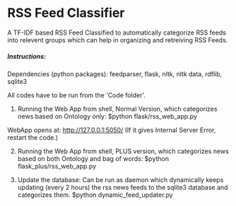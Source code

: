 # RSS Feed Classifier

A TF-IDF based RSS Feed Classified to automatically categorize RSS feeds into relevent groups which can help in organizing and retreiving RSS Feeds.

##### Instructions:
Dependencies (python packages): feedparser, flask, nltk, nltk data, rdflib, sqlite3

All codes have to be run from the 'Code folder'.
1. Running the Web App from shell, Normal Version, which categorizes news based on Ontology only: 
$python flask/rss_web_app.py

WebApp opens at: http://127.0.0.1:5050/
(If it gives Internal Server Error, restart the code.)

2. Running the Web App from shell, PLUS version, which categorizes news based on both Ontology and bag of words: 
$python flask_plus/rss_web_app.py

3. Update the database: Can be run as daemon which dynamically keeps updating (every 2 hours) the rss news feeds to the sqlite3 database and categorizes them.
$python dynamic_feed_updater.py

